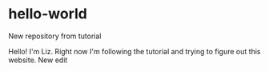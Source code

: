 # hello-world
New repository from tutorial

Hello! I'm Liz. 
Right now I'm following the tutorial and trying to figure out this website.
New edit
